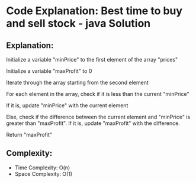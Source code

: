 # Code Explanation: Best time to buy and sell stock - java Solution

## Explanation:


Initialize a variable "minPrice" to the first element of the array "prices"

Initialize a variable "maxProfit" to 0

Iterate through the array starting from the second element

For each element in the array, check if it is less than the current "minPrice"

If it is, update "minPrice" with the current element

Else, check if the difference between the current element and "minPrice" is greater than "maxProfit". If it is, update "maxProfit" with the difference.

Return "maxProfit"

## Complexity:
- Time Complexity: O(n)
- Space Complexity: O(1)
